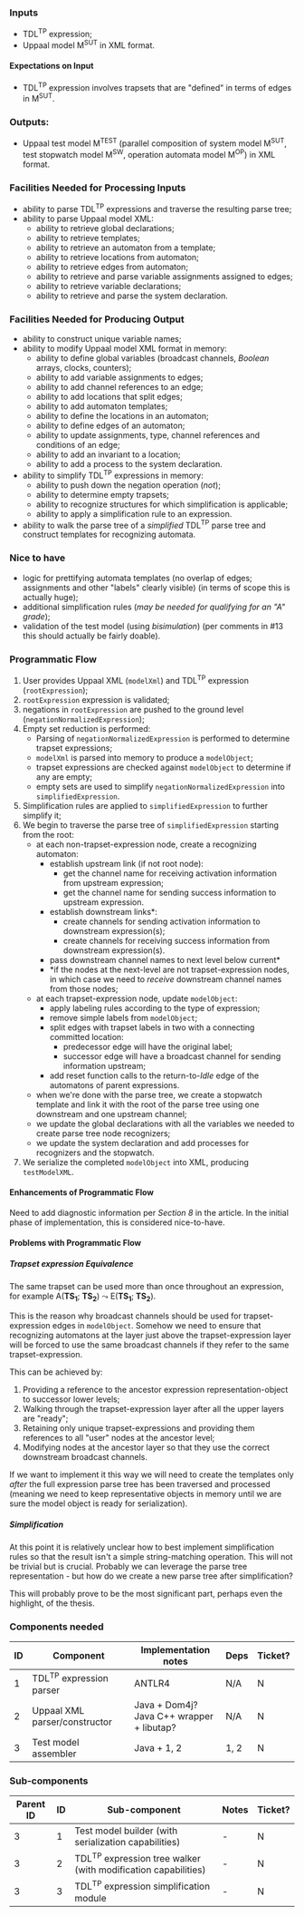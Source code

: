 ### Inputs

* TDL<sup>TP</sup> expression;
* Uppaal model M<sup>SUT</sup> in XML format.

#### Expectations on Input

* TDL<sup>TP</sup> expression involves trapsets that are "defined" in terms of edges in M<sup>SUT</sup>.

### Outputs:

* Uppaal test model M<sup>TEST</sup> (parallel composition of system model M<sup>SUT</sup>,  test stopwatch model M<sup>SW</sup>, operation automata model M<sup>OP</sup>) in XML format.

### Facilities Needed for Processing Inputs

* ability to parse TDL<sup>TP</sup> expressions and traverse the resulting parse tree;
* ability to parse Uppaal model XML:
  * ability to retrieve global declarations;
  * ability to retrieve templates;
  * ability to retrieve an automaton from a template;
  * ability to retrieve locations from automaton;
  * ability to retrieve edges from automaton;
  * ability to retrieve and parse variable assignments assigned to edges;
  * ability to retrieve variable declarations;
  * ability to retrieve and parse the system declaration.

### Facilities Needed for Producing Output

* ability to construct unique variable names;
* ability to modify Uppaal model XML format in memory:
  * ability to define global variables (broadcast channels, *Boolean* arrays, clocks, counters);
  * ability to add variable assignments to edges;
  * ability to add channel references to an edge;
  * ability to add locations that split edges;
  * ability to add automaton templates;
  * ability to define the locations in an automaton;
  * ability to define edges of an automaton;
  * ability to update assignments, type, channel references and conditions of an edge;
  * ability to add an invariant to a location;
  * ability to add a process to the system declaration.
* ability to simplify TDL<sup>TP</sup> expressions in memory:
  * ability to push down the negation operation (*not*);
  * ability to determine empty trapsets;
  * ability to recognize structures for which simplification is applicable;
  * ability to apply a simplification rule to an expression.
* ability to walk the parse tree of a *simplified* TDL<sup>TP</sup> parse tree and construct templates for recognizing automata.

### Nice to have

* logic for prettifying automata templates (no overlap of edges; assignments and other "labels" clearly visible) (in terms of scope this is actually huge);
* additional simplification rules (*may be needed for qualifying for an "A" grade*);
* validation of the test model (using *bisimulation*) (per comments in #13 this should actually be fairly doable).

### Programmatic Flow

1. User provides Uppaal XML (`modelXml`) and TDL<sup>TP</sup> expression (`rootExpression`);
2. `rootExpression` expression is validated;
3. negations in `rootExpression` are pushed to the ground level (`negationNormalizedExpression`);
4. Empty set reduction is performed:
   * Parsing of `negationNormalizedExpression` is performed to determine trapset expressions;
   * `modelXml` is parsed into memory to produce a `modelObject`;
   * trapset expressions are checked against `modelObject` to determine if any are empty;
   * empty sets are used to simplify `negationNormalizedExpression` into `simplifiedExpression`.
5. Simplification rules are applied to `simplifiedExpression` to further simplify it;
6. We begin to traverse the parse tree of `simplifiedExpression` starting from the root:
   * at each non-trapset-expression node, create a recognizing automaton:
     * establish upstream link (if not root node):
       * get the channel name for receiving activation information from upstream expression;
       * get the channel name for sending success information to upstream expression.
     * establish downstream links*:
       * create channels for sending activation information to downstream expression(s);
       * create channels for receiving success information from downstream expression(s).
     * pass downstream channel names to next level below current*
     * *if the nodes at the next-level are not trapset-expression nodes, in which case we need to *receive* downstream channel names from those nodes;
   * at each trapset-expression node, update `modelObject`:
     * apply labeling rules according to the type of expression;
     * remove simple labels from `modelObject`;
     * split edges with trapset labels in two with a connecting committed location:
       * predecessor edge will have the original label;
       * successor edge will have a broadcast channel for sending information upstream;
     * add reset function calls to the return-to-*Idle* edge of the automatons of parent expressions.
   * when we're done with the parse tree, we create a stopwatch template and link it with the root of the parse tree using one downstream and one upstream channel;
   * we update the global declarations with all the variables we needed to create parse tree node recognizers;
   * we update the system declaration and add processes for recognizers and the stopwatch.
7. We serialize the completed `modelObject` into XML, producing `testModelXML`.

#### Enhancements of Programmatic Flow

Need to add diagnostic information per *Section 8* in the article.
In the initial phase of implementation, this is considered nice-to-have.

#### Problems with Programmatic Flow

##### Trapset expression Equivalence

The same trapset can be used more than once throughout an expression, for example A(**TS**<sub>**1**</sub>; **TS**<sub>**2**</sub>) &rarrc; E(**TS**<sub>**1**</sub>; **TS**<sub>**2**</sub>).

This is the reason why broadcast channels should be used for trapset-expression edges in `modelObject`.
Somehow we need to ensure that recognizing automatons at the layer just above the trapset-expression layer will be forced to use the same broadcast channels if they refer to the same trapset-expression.

This can be achieved by:

1. Providing a reference to the ancestor expression representation-object to successor lower levels;
2. Walking through the trapset-expression layer after all the upper layers are "ready";
3. Retaining only unique trapset-expressions and providing them references to all "user" nodes at the ancestor level;
4. Modifying nodes at the ancestor layer so that they use the correct downstream broadcast channels.

If we want to implement it this way we will need to create the templates only *after* the full expression parse tree has been traversed and processed (meaning we need to keep representative objects in memory until we are sure the model object is ready for serialization).

##### Simplification

At this point it is relatively unclear how to best implement simplification rules so that the result isn't a simple string-matching operation. This will not be trivial but is crucial. Probably we can leverage the parse tree representation - but how do we create a new parse tree after simplification?

This will probably prove to be the most significant part, perhaps even the highlight, of the thesis.

### Components needed

| ID   | Component                          | Implementation notes                           | Deps | Ticket? |
| ---- | ---------------------------------- | ---------------------------------------------- | ---- | ------- |
| 1    | TDL<sup>TP</sup> expression parser | ANTLR4                                         | N/A  | N       |
| 2    | Uppaal XML parser/constructor      | Java + Dom4j?<br />Java C++ wrapper + libutap? | N/A  | N       |
| 3    | Test model assembler               | Java + 1, 2                                    | 1, 2 | N       |

### Sub-components

| Parent ID | ID   | Sub-component                                                | Notes | Ticket? |
| --------- | ---- | ------------------------------------------------------------ | ----- | ------- |
| 3         | 1    | Test model builder (with serialization capabilities)         | -     | N       |
| 3         | 2    | TDL<sup>TP</sup> expression tree walker (with modification capabilities) | -     | N       |
| 3         | 3    | TDL<sup>TP</sup> expression simplification module            | -     | N       |

